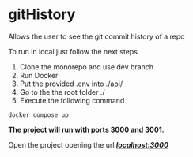 # gitHistory
Allows the user to see the git commit history of a repo

To run in local just follow the next steps

1. Clone the monorepo and use dev branch
2. Run Docker
3. Put the provided .env into ./api/
4. Go to the the root folder ./
5. Execute the following command

```
docker compose up
```

**The project will run with ports 3000 and 3001.**

Open the project opening the url ***[localhost:3000](localhost:3000)***
